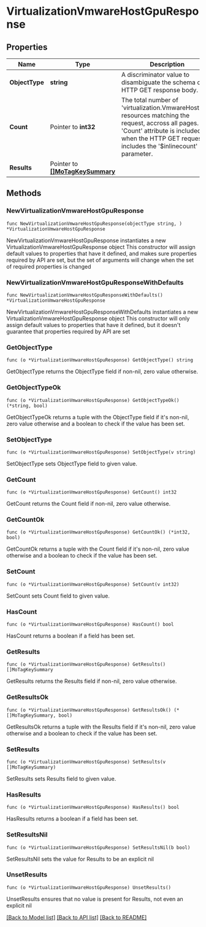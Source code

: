 # VirtualizationVmwareHostGpuResponse

## Properties

Name | Type | Description | Notes
------------ | ------------- | ------------- | -------------
**ObjectType** | **string** | A discriminator value to disambiguate the schema of a HTTP GET response body. | 
**Count** | Pointer to **int32** | The total number of &#39;virtualization.VmwareHostGpu&#39; resources matching the request, accross all pages. The &#39;Count&#39; attribute is included when the HTTP GET request includes the &#39;$inlinecount&#39; parameter. | [optional] 
**Results** | Pointer to [**[]MoTagKeySummary**](MoTagKeySummary.md) |  | [optional] 

## Methods

### NewVirtualizationVmwareHostGpuResponse

`func NewVirtualizationVmwareHostGpuResponse(objectType string, ) *VirtualizationVmwareHostGpuResponse`

NewVirtualizationVmwareHostGpuResponse instantiates a new VirtualizationVmwareHostGpuResponse object
This constructor will assign default values to properties that have it defined,
and makes sure properties required by API are set, but the set of arguments
will change when the set of required properties is changed

### NewVirtualizationVmwareHostGpuResponseWithDefaults

`func NewVirtualizationVmwareHostGpuResponseWithDefaults() *VirtualizationVmwareHostGpuResponse`

NewVirtualizationVmwareHostGpuResponseWithDefaults instantiates a new VirtualizationVmwareHostGpuResponse object
This constructor will only assign default values to properties that have it defined,
but it doesn't guarantee that properties required by API are set

### GetObjectType

`func (o *VirtualizationVmwareHostGpuResponse) GetObjectType() string`

GetObjectType returns the ObjectType field if non-nil, zero value otherwise.

### GetObjectTypeOk

`func (o *VirtualizationVmwareHostGpuResponse) GetObjectTypeOk() (*string, bool)`

GetObjectTypeOk returns a tuple with the ObjectType field if it's non-nil, zero value otherwise
and a boolean to check if the value has been set.

### SetObjectType

`func (o *VirtualizationVmwareHostGpuResponse) SetObjectType(v string)`

SetObjectType sets ObjectType field to given value.


### GetCount

`func (o *VirtualizationVmwareHostGpuResponse) GetCount() int32`

GetCount returns the Count field if non-nil, zero value otherwise.

### GetCountOk

`func (o *VirtualizationVmwareHostGpuResponse) GetCountOk() (*int32, bool)`

GetCountOk returns a tuple with the Count field if it's non-nil, zero value otherwise
and a boolean to check if the value has been set.

### SetCount

`func (o *VirtualizationVmwareHostGpuResponse) SetCount(v int32)`

SetCount sets Count field to given value.

### HasCount

`func (o *VirtualizationVmwareHostGpuResponse) HasCount() bool`

HasCount returns a boolean if a field has been set.

### GetResults

`func (o *VirtualizationVmwareHostGpuResponse) GetResults() []MoTagKeySummary`

GetResults returns the Results field if non-nil, zero value otherwise.

### GetResultsOk

`func (o *VirtualizationVmwareHostGpuResponse) GetResultsOk() (*[]MoTagKeySummary, bool)`

GetResultsOk returns a tuple with the Results field if it's non-nil, zero value otherwise
and a boolean to check if the value has been set.

### SetResults

`func (o *VirtualizationVmwareHostGpuResponse) SetResults(v []MoTagKeySummary)`

SetResults sets Results field to given value.

### HasResults

`func (o *VirtualizationVmwareHostGpuResponse) HasResults() bool`

HasResults returns a boolean if a field has been set.

### SetResultsNil

`func (o *VirtualizationVmwareHostGpuResponse) SetResultsNil(b bool)`

 SetResultsNil sets the value for Results to be an explicit nil

### UnsetResults
`func (o *VirtualizationVmwareHostGpuResponse) UnsetResults()`

UnsetResults ensures that no value is present for Results, not even an explicit nil

[[Back to Model list]](../README.md#documentation-for-models) [[Back to API list]](../README.md#documentation-for-api-endpoints) [[Back to README]](../README.md)


